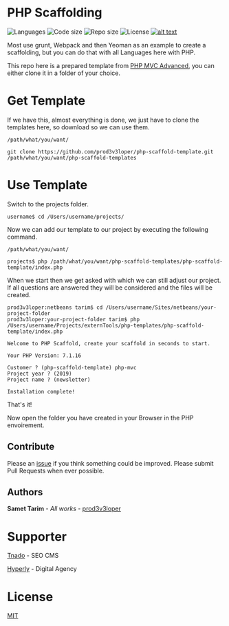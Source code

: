 # PHP Scaffolding

![Languages](https://img.shields.io/github/languages/top/prod3v3loper/php-scaffold-template.svg?style=flat "Languages")
![Code size](https://img.shields.io/github/languages/code-size/prod3v3loper/php-scaffold-template.svg?style=flat "Code size")
![Repo size](https://img.shields.io/github/repo-size/prod3v3loper/php-scaffold-template.svg?style=flat "Repo size")
![License](https://img.shields.io/github/license/prod3v3loper/php-scaffold-template.svg?style=flat "License")
[![alt text](https://img.shields.io/website-up-down-green-red/https/www.tnado.com/open-source-projects-by-prod3v3loper.svg?style=flat "Website")](https://www.tnado.com/open-source-projects-by-prod3v3loper/ "Website")

Most use grunt, Webpack and then Yeoman as an example to create a scaffolding, but you can do that with all Languages here with PHP.

This repo here is a prepared template from [PHP MVC Advanced](https://github.com/prod3v3loper/php-mvc-advanced), you can either clone it in a folder of your choice.

# Get Template

If we have this, almost everything is done, we just have to clone the templates here, so download so we can use them.

`/path/what/you/want/`
```
git clone https://github.com/prod3v3loper/php-scaffold-template.git /path/what/you/want/php-scaffold-templates
```

# Use Template

Switch to the projects folder.
```
username$ cd /Users/username/projects/
```

Now we can add our template to our project by executing the following command.

`/path/what/you/want/`
```
projects$ php /path/what/you/want/php-scaffold-templates/php-scaffold-template/index.php
```

When we start then we get asked with which we can still adjust our project. If all questions are answered they will be considered and the files will be created.

```
prod3v3loper:netbeans tarim$ cd /Users/username/Sites/netbeans/your-project-folder
prod3v3loper:your-project-folder tarim$ php /Users/username/Projects/externTools/php-templates/php-scaffold-template/index.php

Welcome to PHP Scaffold, create your scaffold in seconds to start.

Your PHP Version: 7.1.16

Customer ? (php-scaffold-template) php-mvc
Project year ? (2019) 
Project name ? (newsletter) 

Installation complete!
```

That's it!

Now open the folder you have created in your Browser in the PHP envoirement.

## Contribute

Please an [issue](https://github.com/prod3v3loper/php-scaffold-template/issues) if you
think something could be improved. Please submit Pull Requests when ever
possible.

## Authors

**Samet Tarim** - *All works* - [prod3v3loper](https://www.tnado.com/author/prod3v3loper/)

# Supporter

[Tnado](https://www.tnado.com/) -  SEO CMS

[Hyperly](https://www.hyperly.de/) - Digital Agency

# License

[MIT](https://github.com/prod3v3loper/php-scaffold-template/blob/master/LICENSE)
